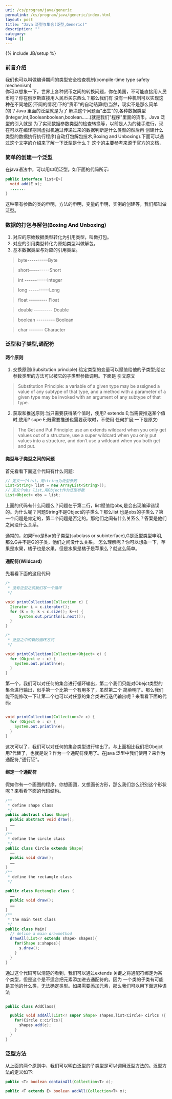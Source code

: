 ```yaml
---
uri: /cs/program/java/generic
permalink: /cs/program/java/generic/index.html
layout: post
title: "Java 泛型与集合(泛型,Generic)"
description: ""
category:
tags: []
---
```

{% include JB/setup %}

### 前言介绍

我们也可以叫做编译期间的类型安全检查机制(compile-time type safety mechenism)</br>
你可以想象一下，世界上各种货币之间的转换问题，你在美国，不可能直接用人民币吧？你在俄罗斯直接用人民币买东西么？那么我们有
没有一种机制可以实现这种在不同地区(不同的情况)下的"货币"的自动结算呢(当然，现实不是那么简单的)？Java 里面的泛型就是为了
解决这个问题而"出生"的,各种数据类型(Integer,int,Booleanboolean,boolean……)就是我们"程序"里面的货币。Java 泛型的引入就是
为了实现数据参数类型的检查转换等，以前是人为的徒手进行，现在可以在编译期间虚拟机通过传递过来的数据判断是什么类型的然后再
创建什么类型的数据执行执行程序(自动打包解包技术,Boxing and Unboxing).下面可以通过这个文字的介绍来了解一下泛型是什么？
这个的主要参考来源于官方的文档，


### 简单的创建一个泛型

在java语法中，可以用<E>申明泛型。如下面的代码所示:

```java
public interface list<E>{
  void add(E x);
  .......
}
```

这种带有参数的类的申明，方法的申明，变量的申明，实例的创建等，我们都叫做泛型。

### 数据的打包与解包(Boxing And Unboxing)

1. 对应的原始数据类型转化为引用类型，叫做打包。
2. 对应的引用类型转化为原始类型叫做解包。
3. 基本数据类型与对应的引用类型。

>
> byte----------Byte

> short----------Short

> int -----------Integer

> long ----------Long

> float --------- Float

> double --------- Double

> boolean --------- Boolean

> char ------- Character

>


### 泛型和子类型,通配符

#### 两个原则

1. 交换原则(Subsitution principle):给定类型的变量可以赋值给他的子类型;给定参数类型的方法可以被它的子类型参数调用。下面是
引文原文

>
>Substitution Principle: a variable of a given type may be assigned a value of any subtype
of that type, and a method with a parameter of a given type may be invoked with an
argument of any subtype of that type.
>
>

2. 获取和推送原则:当只需要获得某个值时，使用? extends E;当需要推送某个值时,使用? supe E;既需要推送也需要获取时，不使用
任何扩展;一下是原文:

>
>The Get and Put Principle: use an extends wildcard when you only get values out of a
structure, use a super wildcard when you only put values into a structure, and don’t use
a wildcard when you both get and put.
>
>

#### 类型与子类型之间的问题

首先看看下面这个代码有什么问题:

```java
// 定义一个list，用string为泛型参数
List<String> list = new ArrayList<String>();
// 定义个obs list,用Object作为泛型参数
List<Object> obs = list;
```

上面的代码有什么问题么？问题在于第二行，list赋值给obs,是会出现编译错误的。为什么呢？问题String不是Object的子类么？那么list
也是obs的子类么？第一个问题是肯定的，第二个问题是否定的。那他们之间有什么关系么？答案是他们之间没什么关系。
</br>

通常的，如果Foo是Bar的子类型(subclass or subinterface),G是泛型类型申明,那么G<Foo>并不是G<Bar>的子类，他们之间没什么关系。
怎么理解呢？你可以想象一下，苹果是水果，橘子也是水果，但是水果是橘子是苹果么？就这么简单。

#### 通配符(Wildcard)

先看看下面的这段代码:

```java
/*
 * 没有泛型之前我们写一个循环
 */

void printCollection(Collection c) {
  Iterator i = c.iterator();
  for (k = 0; k < c.size(); k++) {
      System.out.println(i.next());
  }
}

/*
 * 泛型之中的新的循环方式
 */

void printCollection(Collection<Object> c) {
  for (Object e : c) {
    System.out.println(e);
  }
}

```

第一个，我们可以对任何的集合进行循环输出，第二个我们只能对Obejct类型的集合进行输出，似乎第一个比第一个有用多了，虽然第二个
简单明了。那么我们能不能修改一下让第二个也可以对任意的集合类进行迭代输出呢？来看看下面的代码:

```java

void printCollection(Collection<?> c) {
  for (Object e : c) {
    System.out.println(e);
  }
}
```
这次可以了，我们可以对任何的集合类型进行输出了。与上面相比我们把Obejct用?代替了，也就是说？作为一个通配符使用了。在java
泛型中我们使用？来作为通配符,"通行证"。

#### 绑定一个通配符

假如你有一个画图的程序，你想画圆，又想画长方形，那么我们怎么识别这个形状呢？来看看下面的代码结构。

```java
/**
 * define shape class
 */
public abstract class Shape{
  public abstract void draw();
  ……
}
/**
 * define the circle class
 */
public class Circle extends Shape{
  ……
  public void draw();
  ……
}
/**
 * define the rectangle class
 */

public class Rectangle class {
  ……
  public void draw();
  ……
}
/**
 * the main test class
 */
public class Main{
  // define a main drawmethod
  drawAll(List<? extends shape> shapes){
    for(Shape s:shapes){
      s.draw();
    }
  }
}

```

通过这个代码可以清楚的看到，我们可以通过extends 关键之将通配符绑定为某个类型，但是这个是不适合把元素添加进去通配符的。因为
一个类的子类有可能是其他的什么类，无法确定类型。如果需要添加元素，那么我们可以用下面这种语法

```java

public class AddClass{

  public void addAll(List<? super Shape> shapes,list<Circle> cirlcs ){
    for(Circle c:cirlcs){
      shapes.add(c);
    }
  }
}
```

### 泛型方法

从上面的两个原则中，我们可以明白泛型的子类型是可以调用泛型方法的。泛型方法的定义如下:

```java
public <T> boolean containAll(Collection<T> c);

public <T extends E> boolean addAll(Collection<T> x);

```


